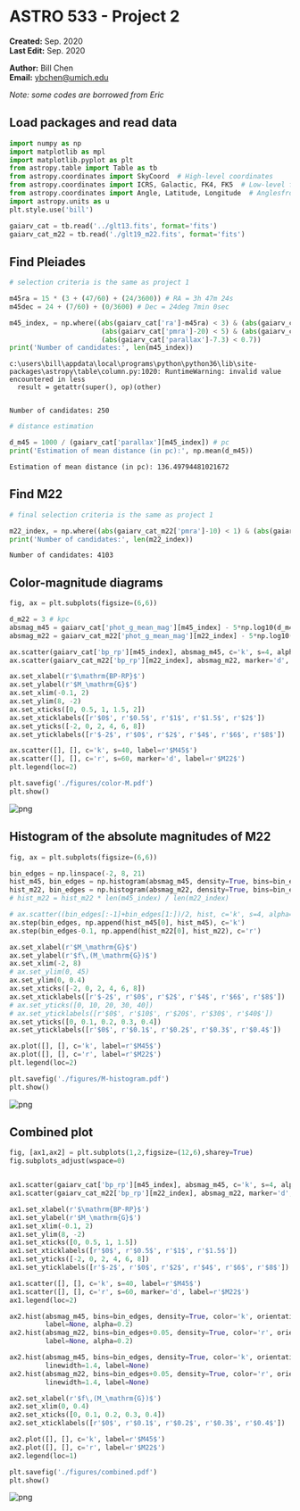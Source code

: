 # ASTRO 533 - Project 2

**Created:** Sep. 2020   
**Last Edit:** Sep. 2020  

**Author:** Bill Chen  
**Email:** ybchen@umich.edu  

*Note: some codes are borrowed from Eric*

## Load packages and read data


```python
import numpy as np
import matplotlib as mpl
import matplotlib.pyplot as plt
from astropy.table import Table as tb
from astropy.coordinates import SkyCoord  # High-level coordinates
from astropy.coordinates import ICRS, Galactic, FK4, FK5  # Low-level frames
from astropy.coordinates import Angle, Latitude, Longitude  # Anglesfrom astropy.coordinates 
import astropy.units as u
plt.style.use('bill')

gaiarv_cat = tb.read('../glt13.fits', format='fits')
gaiarv_cat_m22 = tb.read('./glt19_m22.fits', format='fits')
```

## Find Pleiades


```python
# selection criteria is the same as project 1

m45ra = 15 * (3 + (47/60) + (24/3600)) # RA = 3h 47m 24s
m45dec = 24 + (7/60) + (0/3600) # Dec = 24deg 7min 0sec

m45_index, = np.where((abs(gaiarv_cat['ra']-m45ra) < 3) & (abs(gaiarv_cat['dec']-m45dec) < 3) &
                       (abs(gaiarv_cat['pmra']-20) < 5) & (abs(gaiarv_cat['pmdec']+45) < 5) &
                       (abs(gaiarv_cat['parallax']-7.3) < 0.7))
print('Number of candidates:', len(m45_index))
```

    c:\users\bill\appdata\local\programs\python\python36\lib\site-packages\astropy\table\column.py:1020: RuntimeWarning: invalid value encountered in less
      result = getattr(super(), op)(other)
    

    Number of candidates: 250
    


```python
# distance estimation

d_m45 = 1000 / (gaiarv_cat['parallax'][m45_index]) # pc
print('Estimation of mean distance (in pc):', np.mean(d_m45))
```

    Estimation of mean distance (in pc): 136.49794481021672
    

## Find M22


```python
# final selection criteria is the same as project 1

m22_index, = np.where((abs(gaiarv_cat_m22['pmra']-10) < 1) & (abs(gaiarv_cat_m22['pmdec']+5.5) < 1))
print('Number of candidates:', len(m22_index))
```

    Number of candidates: 4103
    

## Color-magnitude diagrams


```python
fig, ax = plt.subplots(figsize=(6,6))

d_m22 = 3 # kpc
absmag_m45 = gaiarv_cat['phot_g_mean_mag'][m45_index] - 5*np.log10(d_m45/10) # absolute magnitude of m45
absmag_m22 = gaiarv_cat_m22['phot_g_mean_mag'][m22_index] - 5*np.log10(d_m22*1000/10) # absolute magnitude of m22

ax.scatter(gaiarv_cat['bp_rp'][m45_index], absmag_m45, c='k', s=4, alpha=0.6, label=None)
ax.scatter(gaiarv_cat_m22['bp_rp'][m22_index], absmag_m22, marker='d', c='r', s=1, alpha=0.6, label=None)

ax.set_xlabel(r'$\mathrm{BP-RP}$')
ax.set_ylabel(r'$M_\mathrm{G}$')
ax.set_xlim(-0.1, 2)
ax.set_ylim(8, -2)
ax.set_xticks([0, 0.5, 1, 1.5, 2])
ax.set_xticklabels([r'$0$', r'$0.5$', r'$1$', r'$1.5$', r'$2$'])
ax.set_yticks([-2, 0, 2, 4, 6, 8])
ax.set_yticklabels([r'$-2$', r'$0$', r'$2$', r'$4$', r'$6$', r'$8$'])

ax.scatter([], [], c='k', s=40, label=r'$M45$')
ax.scatter([], [], c='r', s=60, marker='d', label=r'$M22$')
plt.legend(loc=2)

plt.savefig('./figures/color-M.pdf')
plt.show()
```


![png](output_9_0.png)


## Histogram of the absolute magnitudes of M22


```python
fig, ax = plt.subplots(figsize=(6,6))

bin_edges = np.linspace(-2, 8, 21)
hist_m45, bin_edges = np.histogram(absmag_m45, density=True, bins=bin_edges)
hist_m22, bin_edges = np.histogram(absmag_m22, density=True, bins=bin_edges)
# hist_m22 = hist_m22 * len(m45_index) / len(m22_index)

# ax.scatter((bin_edges[:-1]+bin_edges[1:])/2, hist, c='k', s=4, alpha=0.6, label=None)
ax.step(bin_edges, np.append(hist_m45[0], hist_m45), c='k')
ax.step(bin_edges-0.1, np.append(hist_m22[0], hist_m22), c='r')

ax.set_xlabel(r'$M_\mathrm{G}$')
ax.set_ylabel(r'$f\,(M_\mathrm{G})$')
ax.set_xlim(-2, 8)
# ax.set_ylim(0, 45)
ax.set_ylim(0, 0.4)
ax.set_xticks([-2, 0, 2, 4, 6, 8])
ax.set_xticklabels([r'$-2$', r'$0$', r'$2$', r'$4$', r'$6$', r'$8$'])
# ax.set_yticks([0, 10, 20, 30, 40])
# ax.set_yticklabels([r'$0$', r'$10$', r'$20$', r'$30$', r'$40$'])
ax.set_yticks([0, 0.1, 0.2, 0.3, 0.4])
ax.set_yticklabels([r'$0$', r'$0.1$', r'$0.2$', r'$0.3$', r'$0.4$'])

ax.plot([], [], c='k', label=r'$M45$')
ax.plot([], [], c='r', label=r'$M22$')
plt.legend(loc=2)

plt.savefig('./figures/M-histogram.pdf')
plt.show()
```


![png](output_11_0.png)


## Combined plot


```python
fig, [ax1,ax2] = plt.subplots(1,2,figsize=(12,6),sharey=True)
fig.subplots_adjust(wspace=0)


ax1.scatter(gaiarv_cat['bp_rp'][m45_index], absmag_m45, c='k', s=4, alpha=0.6, label=None)
ax1.scatter(gaiarv_cat_m22['bp_rp'][m22_index], absmag_m22, marker='d', c='r', s=1, alpha=0.6, label=None)

ax1.set_xlabel(r'$\mathrm{BP-RP}$')
ax1.set_ylabel(r'$M_\mathrm{G}$')
ax1.set_xlim(-0.1, 2)
ax1.set_ylim(8, -2)
ax1.set_xticks([0, 0.5, 1, 1.5])
ax1.set_xticklabels([r'$0$', r'$0.5$', r'$1$', r'$1.5$'])
ax1.set_yticks([-2, 0, 2, 4, 6, 8])
ax1.set_yticklabels([r'$-2$', r'$0$', r'$2$', r'$4$', r'$6$', r'$8$'])

ax1.scatter([], [], c='k', s=40, label=r'$M45$')
ax1.scatter([], [], c='r', s=60, marker='d', label=r'$M22$')
ax1.legend(loc=2)

ax2.hist(absmag_m45, bins=bin_edges, density=True, color='k', orientation='horizontal', histtype='stepfilled',
         label=None, alpha=0.2)
ax2.hist(absmag_m22, bins=bin_edges+0.05, density=True, color='r', orientation='horizontal', histtype='stepfilled',
         label=None, alpha=0.2)

ax2.hist(absmag_m45, bins=bin_edges, density=True, color='k', orientation='horizontal', histtype='step',
         linewidth=1.4, label=None)
ax2.hist(absmag_m22, bins=bin_edges+0.05, density=True, color='r', orientation='horizontal', histtype='step',
         linewidth=1.4, label=None)

ax2.set_xlabel(r'$f\,(M_\mathrm{G})$')
ax2.set_xlim(0, 0.4)
ax2.set_xticks([0, 0.1, 0.2, 0.3, 0.4])
ax2.set_xticklabels([r'$0$', r'$0.1$', r'$0.2$', r'$0.3$', r'$0.4$'])

ax2.plot([], [], c='k', label=r'$M45$')
ax2.plot([], [], c='r', label=r'$M22$')
ax2.legend(loc=1)

plt.savefig('./figures/combined.pdf')
plt.show()
```


![png](output_13_0.png)



```python

```
